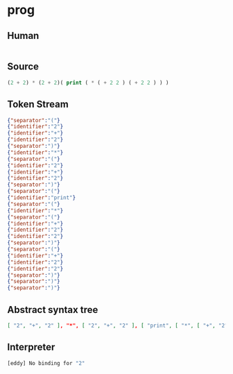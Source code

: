 # prog
## Human
```

```
## Source
```lisp
(2 + 2) * (2 + 2)( print ( * ( + 2 2 ) ( + 2 2 ) ) ) 
```
## Token Stream
```json
{"separator":"("}
{"identifier":"2"}
{"identifier":"+"}
{"identifier":"2"}
{"separator":")"}
{"identifier":"*"}
{"separator":"("}
{"identifier":"2"}
{"identifier":"+"}
{"identifier":"2"}
{"separator":")"}
{"separator":"("}
{"identifier":"print"}
{"separator":"("}
{"identifier":"*"}
{"separator":"("}
{"identifier":"+"}
{"identifier":"2"}
{"identifier":"2"}
{"separator":")"}
{"separator":"("}
{"identifier":"+"}
{"identifier":"2"}
{"identifier":"2"}
{"separator":")"}
{"separator":")"}
{"separator":")"}
```
## Abstract syntax tree
```json
[ "2", "+", "2" ], "*", [ "2", "+", "2" ], [ "print", [ "*", [ "+", "2", "2" ], [ "+", "2", "2" ] ] ]
```
## Interpreter
```bash
[eddy] No binding for "2"
```